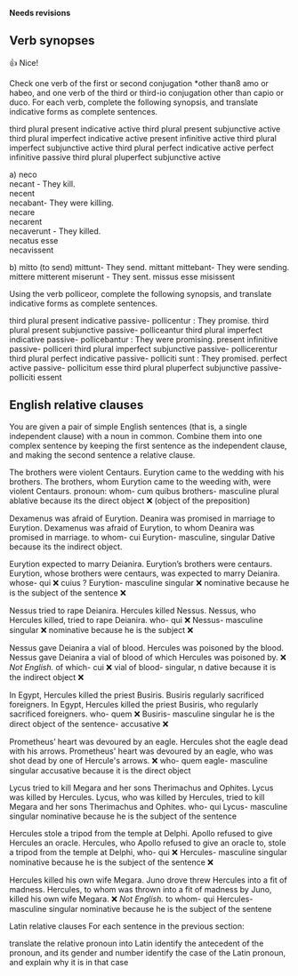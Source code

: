 **Needs revisions**

## Verb synopses 
👍 Nice!

Check one verb of the first or second conjugation *other than8 amo or habeo, and one verb of the third or third-io conjugation other than capio or duco. For each verb, complete the following synopsis, and translate indicative forms as complete sentences.

third plural present indicative active
third plural present subjunctive active
third plural imperfect indicative active
present infinitive active
third plural imperfect subjunctive active
third plural perfect indicative active
perfect infinitive passive
third plural pluperfect subjunctive active

a) neco         
necant - They kill.        
necent          
necabant- They were killing.       
necare          
necarent        
necaverunt - They killed.  
necatus esse    
necavissent     

b) mitto (to send)
mittunt- They send. 
mittant 
mittebant- They were sending.  
mittere
mitterent 
miserunt - They sent. 
missus esse
misissent

Using the verb polliceor, complete the following synopsis, and translate indicative forms as complete sentences.
 
third plural present indicative passive- pollicentur : They promise.
third plural present subjunctive passive- polliceantur 
third plural imperfect indicative passive- pollicebantur : They were promising.
present infinitive passive- polliceri 
third plural imperfect subjunctive passive- pollicerentur 
third plural perfect indicative passive- polliciti sunt : They promised. 
perfect active passive- pollicitum esse 
third plural pluperfect subjunctive passive- polliciti essent 
 



## English relative clauses

You are given a pair of simple English sentences (that is, a single independent clause) with a noun in common. Combine them into one complex sentence by keeping the first sentence as the independent clause, and making the second sentence a relative clause.

The brothers were violent Centaurs. Eurytion came to the wedding with his brothers.
The brothers, whom Eurytion came to the weeding with, were violent Centaurs.
pronoun: whom- cum quibus
brothers- masculine plural
ablative because its the direct object ❌ (object of the preposition) 

Dexamenus was afraid of Eurytion. Deanira was promised in marriage to Eurytion.
Dexamenus was afraid of Eurytion, to whom Deanira was promised in marriage. 
to whom- cui
Eurytion- masculine, singular
Dative because its the indirect object.

Eurytion expected to marry Deianira. Eurytion’s brothers were centaurs.
Eurytion, whose brothers were centaurs, was expected to marry Deianira. 
whose- qui ❌ cuius ?
Eurytion- masculine singular  ❌
nominative because he is the subject of the sentence  ❌

Nessus tried to rape Deianira. Hercules killed Nessus.
Nessus, who Hercules killed, tried to rape Deianira. 
who- qui ❌
Nessus- masculine singular ❌
nominative because he is the subject  ❌

Nessus gave Deianira a vial of blood. Hercules was poisoned by the blood.
Nessus gave Deianira a vial of blood of which Hercules was poisoned by. ❌ *Not English.*
of which- cui ❌
vial of blood- singular, n 
dative because it is the indirect object  ❌

In Egypt, Hercules killed the priest Busiris. Busiris regularly sacrificed foreigners.
In Egypt, Hercules killed the priest Busiris, who regularly sacrificed foreigners.
who- quem ❌
Busiris- masculine singular
he is the direct object of the sentence- accusative ❌

Prometheus’ heart was devoured by an eagle. Hercules shot the eagle dead with his arrows.
Prometheus' heart was devoured by an eagle, who was shot dead by one of Hercule's arrows. ❌
who- quem
eagle- masculine singular
accusative because it is the direct object 

Lycus tried to kill Megara and her sons Therimachus and Ophites. Lycus was killed by Hercules.
Lycus, who was killed by Hercules, tried to kill Megara and her sons Therimachus and Ophites.
who-  qui
Lycus- masculine singular
nominative because he is the subject of the sentence 

Hercules stole a tripod from the temple at Delphi. Apollo refused to give Hercules an oracle.
Hercules, who Apollo refused to give an oracle to, stole a tripod from the temple at Delphi,
who- qui ❌
Hercules- masculine singular
nominative because he is the subject of the sentence  ❌

Hercules killed his own wife Megara. Juno drove threw Hercules into a fit of madness.
Hercules, to whom was thrown into a fit of madness by Juno, killed his own wife Megara. ❌ *Not English.*
to whom- qui 
Hercules- masculine singular
nominative because he is the subject of the sentene 

Latin relative clauses
For each sentence in the previous section:

translate the relative pronoun into Latin
identify the antecedent of the pronoun, and its gender and number
identify the case of the Latin pronoun, and explain why it is in that case
